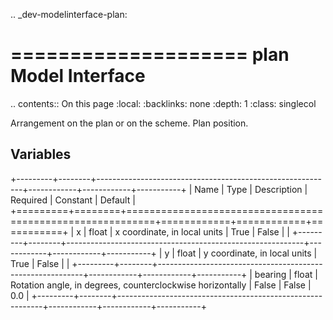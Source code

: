 .. _dev-modelinterface-plan:

====================
plan Model Interface
====================

.. contents:: On this page
    :local:
    :backlinks: none
    :depth: 1
    :class: singlecol

Arrangement on the plan or on the scheme.
Plan position.

Variables
---------

+---------+--------+-----------------------------------------------------------+------------+------------+-----------+
| Name    | Type   | Description                                               | Required   | Constant   | Default   |
+=========+========+===========================================================+============+============+===========+
| x       | float  | x coordinate, in local units                              | True       | False      |           |
+---------+--------+-----------------------------------------------------------+------------+------------+-----------+
| y       | float  | y coordinate, in local units                              | True       | False      |           |
+---------+--------+-----------------------------------------------------------+------------+------------+-----------+
| bearing | float  | Rotation angle, in degrees, counterclockwise horizontally | False      | False      | 0.0       |
+---------+--------+-----------------------------------------------------------+------------+------------+-----------+
